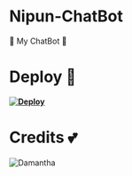 # Nipun-ChatBot
💜 My ChatBot 💜

# Deploy 💜

**[![Deploy](https://www.herokucdn.com/deploy/button.svg)](https://heroku.com/deploy?template=https://github.com/Nipun-Manage/Nipun-ChatBot.git)**

# Credits 💕

![Damantha](https://github.com/Damantha126.png?size=100)

